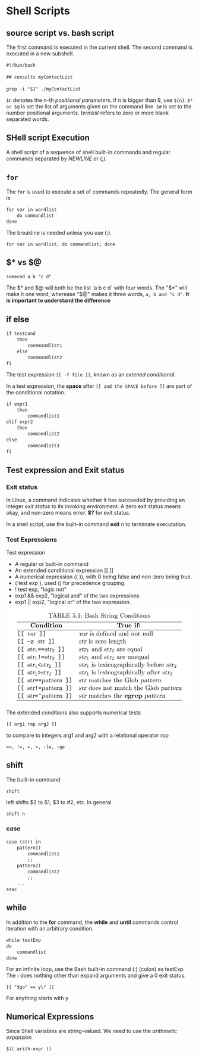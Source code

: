 # Shell Scripts
## source script vs. bash script
The first command is executed in the current shell. The second command is executed in a new subshell.
```
#!/bin/bash

## consults myContactList

grep -i "$1" ./myContactList
```
`$n` denotes the n-th *positiional parameters*.
If n is bigger than 9, use `${n}`. 
`$* or $@` is set the list of arguments given on the command line.
`$#` is set to the number positional arguments.
*termlist* refers to zero or more blank separated words.
## SHell script Execution
A shell script of a sequence of shell built-in commands and regular commands separated by *NEWLINE* or (;).
## `for`
The `for` is used to execute a set of commands repeatedly. The general form is 
```
for var in wordlist
    do commandlist
done
```
The breakline is needed unless you use (;).
```
for var in wordlist; do commandlist; done
```
## $\* vs $@
```
somecmd a b "c d"
```
The $\* and $@ will both be the list `a b c d` with four words. The "$\*" will make it one word, wherease "$@" makes it three words, `a, b and "c d"`. 
**It is important to understand the difference**

## if else
```
if testCond
    then
        conmmandlist1
    else
        conmmandlist2
fi
```
The test expression `[[ -f file ]]`, known as an *extened conditional*.

In a test expression, the **space** after `[[ and the SPACE before ]]` are part of the conditional notation.
```
if expr1
    then
        commandlist1
elif expr2
    then
        commandlist2
else
        commandlsit3
fi
```        

## Test expression and Exit status
### Exit status
In Linux, a command indicates whether it has succeeded by providing an integer *exit status* to its invoking environment. A zero exit status means okay, and non-zero means error. **$?** for exit status.

In a shell script, use the built-in command **exit** n to terminate executation.

### Test Expressions
Test expression
* A regular or built-in command
* An extended conditional expression [[ ]]
* A numerical expression (( )), with 0 being false and non-zero being true.
* ( test exp ), used () for precedence grouping.
* ! test exp, "logic not" 
* exp1 && exp2, "logical and" of the two expressions
* exp1 || exp2, "logical or" of the two expression.

<img src="bsc.png" alt="Bash String conditions" with="500">

The extended conditions also supports numerical tests
```
[[ arg1 rop arg2 ]]
```
to compare to integers arg1 and arg2 with a relational operator rop
```
==, !=, <, >, -le, -ge
```
## shift
The built-in command
```
shift
```
left shifts $2 to $1, $3 to #2, etc. In general
```
shift n
```
### case
```
case (str) in
    pattern1)
        commandlist1
        ;;
    pattern2)
        commandlist2
        ;;
    ...
esac
```

## while
In addition to the **for** command, the **while** and **until** commands control iteration with an arbitrary condition.
```
while testExp
do
    commandlist
done
```
For an infinite loop, use the Bash built-in command (:) (colon) as testExp. The **:** does nothing other than expand arguments and give a 0 exit status.

```
[[ "$go" == y\* ]]
```
For anything starts with y

## Numerical Expressions
Since Shell variables are string-valued. We need to use the *arithmetic expansion* 
```
$(( arith-expr ))
```
